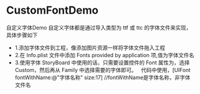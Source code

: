 # CustomFontDemo
自定义字体Demo
自定义字体都是通过导入类型为 ttf 或 ttc 的字体文件来实现，具体步骤如下
* 1.添加字体文件到工程，像添加图片资源一样将字体文件拖入工程
* 2.在 Info.plist 文件中添加 Fonts provided by application 项,值为字体文件名
* 3.使用字体
   StoryBoard 中使用的话，只需要设置控件的 Font 属性为，选择 Custom，然后再从 Family 中选择需要的字体即可。
   代码中使用，[UIFont fontWithName:@"字体名称" size:17] //fontWithName是字体名称，非字体文件名
